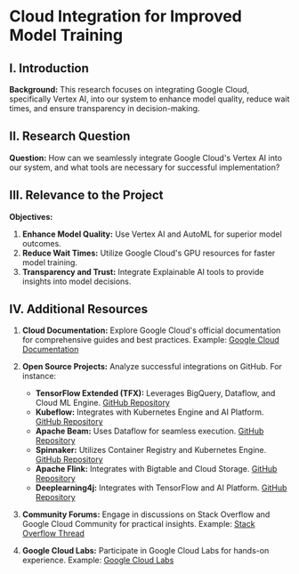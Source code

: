 # Cloud Integration for Improved Model Training

## I. Introduction

**Background:**
This research focuses on integrating Google Cloud, specifically Vertex AI, into our system to enhance model quality, reduce wait times, and ensure transparency in decision-making.

## II. Research Question

**Question:**
How can we seamlessly integrate Google Cloud's Vertex AI into our system, and what tools are necessary for successful implementation?

## III. Relevance to the Project

**Objectives:**
1. **Enhance Model Quality:** Use Vertex AI and AutoML for superior model outcomes.
2. **Reduce Wait Times:** Utilize Google Cloud's GPU resources for faster model training.
3. **Transparency and Trust:** Integrate Explainable AI tools to provide insights into model decisions.

## IV. Additional Resources

1. **Cloud Documentation:**
   Explore Google Cloud's official documentation for comprehensive guides and best practices. Example: [Google Cloud Documentation](https://cloud.google.com/docs)

2. **Open Source Projects:**
   Analyze successful integrations on GitHub. For instance:
   - **TensorFlow Extended (TFX):** Leverages BigQuery, Dataflow, and Cloud ML Engine. [GitHub Repository](https://github.com/tensorflow/tfx)
   - **Kubeflow:** Integrates with Kubernetes Engine and AI Platform. [GitHub Repository](https://github.com/kubeflow/kubeflow)
   - **Apache Beam:** Uses Dataflow for seamless execution. [GitHub Repository](https://github.com/apache/beam)
   - **Spinnaker:** Utilizes Container Registry and Kubernetes Engine. [GitHub Repository](https://github.com/spinnaker/spinnaker)
   - **Apache Flink:** Integrates with Bigtable and Cloud Storage. [GitHub Repository](https://github.com/apache/flink)
   - **Deeplearning4j:** Integrates with TensorFlow and AI Platform. [GitHub Repository](https://github.com/eclipse/deeplearning4j)

3. **Community Forums:**
   Engage in discussions on Stack Overflow and Google Cloud Community for practical insights. Example: [Stack Overflow Thread](https://stackoverflow.com/questions/tagged/google-cloud-platform)

4. **Google Cloud Labs:**
   Participate in Google Cloud Labs for hands-on experience. Example: [Google Cloud Labs](https://cloud.google.com/training)
